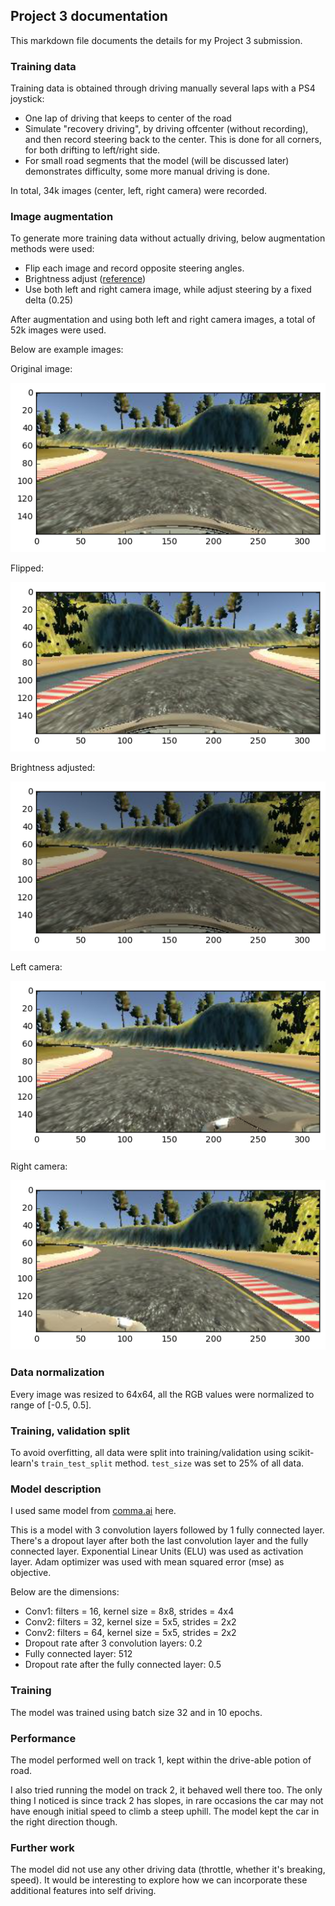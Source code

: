 ## Project 3 documentation ##
This markdown file documents the details for my Project 3 submission.

### Training data

Training data is obtained through driving manually several laps with a PS4 joystick:

- One lap of driving that keeps to center of the road
- Simulate "recovery driving", by driving offcenter (without recording), and then record steering back to the center. This is done for all corners, for both drifting to left/right side.
- For small road segments that the model (will be discussed later) demonstrates difficulty, some more manual driving is done.

In total, 34k images (center, left, right camera) were recorded.

### Image augmentation

To generate more training data without actually driving, below augmentation methods were used:

- Flip each image and record opposite steering angles.
- Brightness adjust ([reference](https://chatbotslife.com/using-augmentation-to-mimic-human-driving-496b569760a9#.q08muecvh))
- Use both left and right camera image, while adjust steering by a fixed delta (0.25)

After augmentation and using both left and right camera images, a total of 52k images were used.

Below are example images: 

Original image:

![Original image](img1.png)

Flipped:

![Flipped image](img1_flipped.png)

Brightness adjusted:

![Brightness adjusted](img1_brightness_adjusted.png)

Left camera:

![Left](img1_left.png)

Right camera:

![Right](img1_right.png)

### Data normalization

Every image was resized to 64x64, all the RGB values were normalized to range of [-0.5, 0.5]. 

### Training, validation split

To avoid overfitting, all data were split into training/validation using scikit-learn's `train_test_split` method. `test_size` was set to 25% of all data.

### Model description

I used same model from [comma.ai](https://github.com/commaai/research/blob/master/train_steering_model.py) here.

This is a model with 3 convolution layers followed by 1 fully connected layer. There's a dropout layer after both the last convolution layer and the fully connected layer. Exponential Linear Units (ELU) was used as activation layer. Adam optimizer was used with mean squared error (mse) as objective.

Below are the dimensions:

- Conv1: filters = 16, kernel size = 8x8, strides = 4x4
- Conv2: filters = 32, kernel size = 5x5, strides = 2x2
- Conv2: filters = 64, kernel size = 5x5, strides = 2x2
- Dropout rate after 3 convolution layers: 0.2
- Fully connected layer: 512
- Dropout rate after the fully connected layer: 0.5

### Training

The model was trained using batch size 32 and in 10 epochs. 


### Performance

The model performed well on track 1, kept within the drive-able potion of road. 

I also tried running the model on track 2, it behaved well there too. The only thing I noticed is since track 2 has slopes, in rare occasions the car may not have enough initial speed to climb a steep uphill. The model kept the car in the right direction though.

### Further work

The model did not use any other driving data (throttle, whether it's breaking, speed). It would be interesting to explore how we can incorporate these additional features into self driving. 